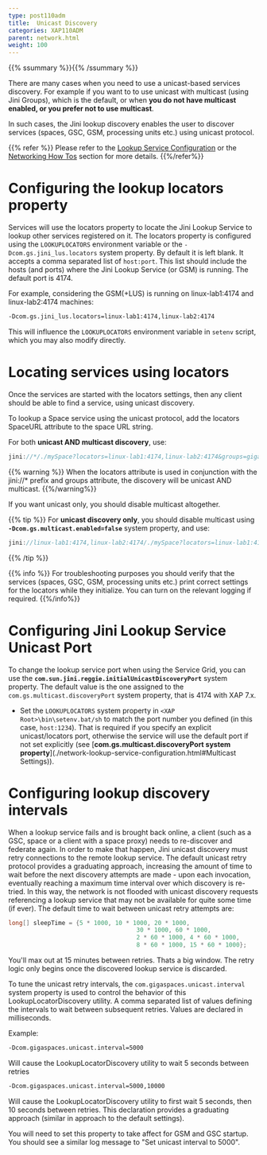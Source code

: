 ```yaml
---
type: post110adm
title:  Unicast Discovery
categories: XAP110ADM
parent: network.html
weight: 100
---
```


{{% ssummary %}}{{% /ssummary %}}



There are many cases when you need to use a unicast-based services discovery. For example if you want to to use unicast with multicast (using Jini Groups), which is the default, or when **you do not have multicast enabled, or you prefer not to use multicast**.

In such cases, the Jini lookup discovery enables the user to discover services (spaces, GSC, GSM, processing units etc.) using unicast protocol.

{{% refer %}}
Please refer to the [Lookup Service Configuration](./network-lookup-service-configuration.html) or the [Networking How Tos](./network.html) section for more details.
{{%/refer%}}

# Configuring the lookup locators property

Services will use the locators property to locate the Jini Lookup Service to lookup other services registered on it. The locators property is configured using the `LOOKUPLOCATORS` environment variable or the `-Dcom.gs.jini_lus.locators` system property. By default it is left blank. It accepts a comma separated list of `host:port`. This list should include the hosts (and ports) where the Jini Lookup Service (or GSM) is running. The default port is 4174.

For example, considering the GSM(+LUS) is running on linux-lab1:4174 and linux-lab2:4174 machines:


```bash
-Dcom.gs.jini_lus.locators=linux-lab1:4174,linux-lab2:4174
```

This will influence the `LOOKUPLOCATORS` environment variable in `setenv` script, which you may also modify directly.

# Locating services using locators

Once the services are started with the locators settings, then any client should be able to find a service, using unicast discovery.

To lookup a Space service using the unicast protocol, add the locators SpaceURL attribute to the space URL string.

For both **unicast AND multicast discovery**, use:


```java
jini://*/./mySpace?locators=linux-lab1:4174,linux-lab2:4174&groups=gigaspaces-{{%currentversion%}}-XAPPremium-ga
```

{{% warning %}}
When the locators attribute is used in conjunction with the jini://* prefix and groups attribute, the discovery will be unicast AND multicast.
{{%/warning%}}

If you want unicast only, you should disable multicast altogether.

{{% tip %}}
For **unicast discovery only**, you should disable multicast using **`-Dcom.gs.multicast.enabled=false`** system property, and use:


```java
jini://linux-lab1:4174,linux-lab2:4174/./mySpace?locators=linux-lab1:4174,linux-lab2:4174
```

{{% /tip %}}

{{% info %}}
For troubleshooting purposes you should verify that the services (spaces, GSC, GSM, processing units etc.) print correct settings for the locators while they initialize. You can turn on the relevant logging if required.
{{%/info%}}

# Configuring Jini Lookup Service Unicast Port

To change the lookup service port when using the Service Grid, you can use the **`com.sun.jini.reggie.initialUnicastDiscoveryPort`** system property. The default value is the one assigned to the `com.gs.multicast.discoveryPort` system property, that is 4174 with XAP 7.x.

- Set the `LOOKUPLOCATORS` system property in `<XAP Root>\bin\setenv.bat/sh` to match the port number you defined (in this case, `host:1234`). That is required if you specify an explicit unicast/locators port, otherwise the service will use the default port if not set explicitly (see [**com.gs.multicast.discoveryPort system property**](./network-lookup-service-configuration.html#Multicast Settings)).

# Configuring lookup discovery intervals

When a lookup service fails and is brought back online, a client (such as a GSC, space or a client with a space proxy) needs to re-discover and federate again. In order to make that happen, Jini unicast discovery must retry connections to the remote lookup service. The default unicast retry protocol provides a graduating approach, increasing the amount of time to wait before the next discovery attempts are made - upon each invocation, eventually reaching a maximum time interval over which discovery is re-tried. In this way, the network is not flooded with unicast discovery requests referencing a lookup service that may not be available for quite some time (if ever). The default time to wait between unicast retry attempts are:


```java
long[] sleepTime = {5 * 1000, 10 * 1000, 20 * 1000,
                                    30 * 1000, 60 * 1000,
                                    2 * 60 * 1000, 4 * 60 * 1000,
                                    8 * 60 * 1000, 15 * 60 * 1000};
```

You'll max out at 15 minutes between retries. Thats a big window.
The retry logic only begins once the discovered lookup service is discarded.

To tune the unicast retry intervals, the `com.gigaspaces.unicast.interval` system property is used to control the behavior of this LookupLocatorDiscovery utility. A comma separated list of values defining the intervals to wait between subsequent retries. Values are declared in milliseconds.

Example:


```bash
-Dcom.gigaspaces.unicast.interval=5000
```

Will cause the LookupLocatorDiscovery utility to wait 5 seconds between retries


```bash
-Dcom.gigaspaces.unicast.interval=5000,10000
```

Will cause the LookupLocatorDiscovery utility to first wait 5 seconds, then 10 seconds between retries. This declaration provides a graduating approach (similar in approach to the default settings).

You will need to set this property to take affect for GSM and GSC startup. You should see a similar log message to "Set unicast interval to 5000".
